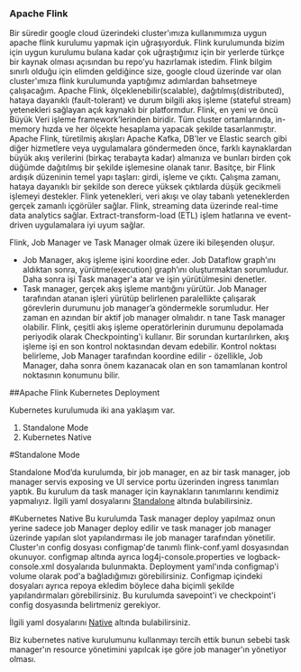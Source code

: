### Apache Flink

Bir süredir google cloud üzerindeki cluster'ımıza kullanımımıza uygun apache flink kurulumu yapmak için uğraşıyorduk. 
Flink kurulumunda bizim için uygun kurulumu bulana kadar çok uğraştığımız için bir yerlerde türkçe bir kaynak olması açısından bu repo’yu hazırlamak istedim. Flink bilgim sınırlı olduğu için elimden geldiğince size, google cloud üzerinde var olan cluster'ımıza flink kurulumunda yaptığımız adımlardan bahsetmeye çalışacağım.
Apache Flink, ölçeklenebilir(scalable), dağıtılmış(distributed), hataya dayanıklı (fault-tolerant) ve durum bilgili akış işleme (stateful stream) yetenekleri sağlayan açık kaynaklı bir platformdur. Flink, en yeni ve öncü Büyük Veri işleme framework’lerinden biridir. Tüm cluster ortamlarında, in-memory hızda ve her ölçekte hesaplama yapacak şekilde tasarlanmıştır. 
Apache Flink, türetilmiş akışları Apache Kafka, DB'ler ve Elastic search gibi diğer hizmetlere veya uygulamalara göndermeden önce, farklı kaynaklardan büyük akış verilerini (birkaç terabayta kadar) almanıza ve bunları birden çok düğümde dağıtılmış bir şekilde işlemesine olanak tanır. Basitçe, bir Flink ardışık düzeninin temel yapı taşları: girdi, işleme ve çıktı. Çalışma zamanı, hataya dayanıklı bir şekilde son derece yüksek çıktılarda düşük gecikmeli işlemeyi destekler. Flink yetenekleri, veri akışı ve olay tabanlı yeteneklerden gerçek zamanlı içgörüler sağlar. Flink, streaming data üzerinde real-time data analytics  sağlar. Extract-transform-load (ETL) işlem hatlarına ve event-driven uygulamalara iyi uyum sağlar.

Flink, Job Manager ve Task Manager olmak üzere iki bileşenden oluşur.
* Job Manager, akış işleme işini koordine eder. Job Dataflow graph’ını aldıktan sonra, yürütme(execution) graph’ını oluşturmaktan sorumludur. Daha sonra işi Task manager'a atar ve işin yürütülmesini denetler.
* Task manager, gerçek akış işleme mantığını yürütür. Job Manager tarafından atanan işleri yürütüp belirlenen paralellikte çalışarak görevlerin durumunu job manager’a göndermekle sorumludur. 
Her zaman en azından bir aktif job manager olmalıdır. n tane Task manager olabilir. Flink, çeşitli akış işleme operatörlerinin durumunu depolamada periyodik olarak Checkpointing'i kullanır. Bir sorundan kurtarılırken, akış işleme işi en son kontrol noktasından devam edebilir. Kontrol noktası belirleme, Job Manager tarafından koordine edilir - özellikle, Job Manager, daha sonra önem kazanacak olan en son tamamlanan kontrol noktasının konumunu bilir.

##Apache Flink Kubernetes Deployment

 Kubernetes kurulumuda iki ana yaklaşım var.
1)	Standalone Mode
2)	Kubernetes Native

#Standalone Mode

Standalone Mod’da kurulumda, bir job manager, en az bir task manager, job manager servis exposing ve UI service portu üzerinden ingress tanımları yaptık. Bu kurulum da task manager için kaynakların tanımlarını kendimiz yapmalıyız. 
İlgili yaml dosyalarını [Standalone](./Standalone) altında bulabilirsiniz.
 
#Kubernetes Native
Bu kurulumda  Task manager deploy yapılmaz onun yerine sadece job Manager deploy edilir ve task manager job manager üzerinde yapılan slot yapılandırması ile job manager tarafından yönetilir.
Cluster'ın config dosyası configmap'de tanımlı flink-conf.yaml dosyasından okunuyor. configmap altında ayrıca log4j-console.properties ve logback-console.xml dosyalarıda bulunmakta.
Deployment yaml'ında configmap'i volume olarak pod'a bağladığımızı görebilirsiniz. Configmap içindeki dosyaları ayrıca repoya ekledim böylece daha biçimli şekilde yapılandırmaları görebilirsiniz.
Bu kurulumda savepoint'i ve checkpoint'i config dosyasında belirtmeniz gerekiyor.

İlgili yaml dosyalarını [Native](./Native) altında bulabilirsiniz.

Biz kubernetes native kurulumunu kullanmayı tercih ettik bunun sebebi task manager'ın resource yönetimini yapılcak işe göre job manager'ın yönetiyor olması.